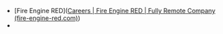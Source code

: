 - [Fire Engine RED]([Careers | Fire Engine RED | Fully Remote Company (fire-engine-red.com)](https://www.fire-engine-red.com/careers/))
- 
